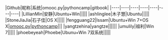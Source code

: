 

|Github|昵称|系统|omooc.py|pythoncamp|gitbook|
|----|----|----|----|----|----|----|
|LillianMin|安静|Ubuntu+Win|||||
|ashlinglee|木子慧|Ubuntu|||||
|StoneJiaJia|石子佳|OS X|||||
|fengguang22|Issam|Ubuntu+Win 7+OS X|[omooc.py](https://github.com/fengguang22/pythoncamp0)|[pythoncamp](https://github.com/fengguang22/pythoncamp0)|||
|yangtzehina|yangtze||||||
|umulily|祖利|Win 7|||||
|phoebeyeah|Phoebe|Ubunu+Win 7双系统|||||
